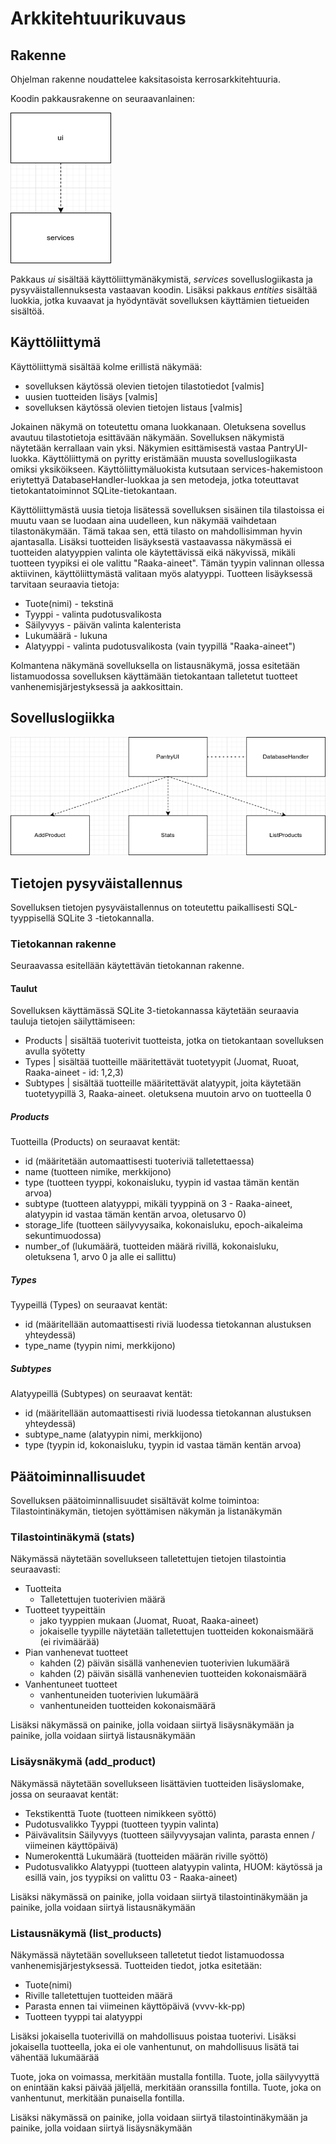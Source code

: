 
# Arkkitehtuurikuvaus

## Rakenne

Ohjelman rakenne noudattelee kaksitasoista kerrosarkkitehtuuria.

Koodin pakkausrakenne on seuraavanlainen:

![](./pictures/pakkauskaavio.png)

Pakkaus _ui_ sisältää käyttöliittymänäkymistä, _services_ sovelluslogiikasta ja pysyväistallennuksesta vastaavan koodin. Lisäksi pakkaus _entities_ sisältää luokkia, jotka kuvaavat ja hyödyntävät sovelluksen käyttämien tietueiden sisältöä.

## Käyttöliittymä

Käyttöliittymä sisältää kolme erillistä näkymää:

- sovelluksen käytössä olevien tietojen tilastotiedot   [valmis]
- uusien tuotteiden lisäys                              [valmis]
- sovelluksen käytössä olevien tietojen listaus         [valmis]

Jokainen näkymä on toteutettu omana luokkanaan. Oletuksena sovellus avautuu tilastotietoja esittävään näkymään. Sovelluksen näkymistä näytetään kerrallaan vain yksi. Näkymien esittämisestä vastaa PantryUI-luokka. Käyttöliittymä on pyritty eristämään muusta sovelluslogiikasta omiksi yksiköikseen. Käyttöliittymäluokista kutsutaan services-hakemistoon eriytettyä DatabaseHandler-luokkaa ja sen metodeja, jotka toteuttavat tietokantatoiminnot SQLite-tietokantaan.

Käyttöliittymästä uusia tietoja lisätessä sovelluksen sisäinen tila tilastoissa ei muutu vaan se luodaan aina uudelleen, kun näkymää vaihdetaan tilastonäkymään. Tämä takaa sen, että tilasto on mahdollisimman hyvin ajantasalla. Lisäksi tuotteiden lisäyksestä vastaavassa näkymässä ei tuotteiden alatyyppien valinta ole käytettävissä eikä näkyvissä, mikäli tuotteen tyypiksi ei ole valittu "Raaka-aineet". Tämän tyypin valinnan ollessa aktiivinen, käyttöliittymästä valitaan myös alatyyppi. Tuotteen lisäyksessä tarvitaan seuraavia tietoja:

- Tuote(nimi) - tekstinä
- Tyyppi      - valinta pudotusvalikosta
- Säilyvyys   - päivän valinta kalenterista
- Lukumäärä   - lukuna
- Alatyyppi   - valinta pudotusvalikosta (vain tyypillä "Raaka-aineet")

Kolmantena näkymänä sovelluksella on listausnäkymä, jossa esitetään listamuodossa sovelluksen käyttämään tietokantaan talletetut tuotteet vanhenemisjärjestyksessä ja aakkosittain.
## Sovelluslogiikka

![](./pictures/sovelluslogiikka.png)
## Tietojen pysyväistallennus

Sovelluksen tietojen pysyväistallennus on toteutettu paikallisesti SQL-tyyppisellä SQLite 3 -tietokannalla.

### Tietokannan rakenne

Seuraavassa esitellään käytettävän tietokannan rakenne.

#### Taulut

Sovelluksen käyttämässä SQLite 3-tietokannassa käytetään seuraavia tauluja tietojen säilyttämiseen:

- Products  | sisältää tuoterivit tuotteista, jotka on tietokantaan sovelluksen avulla syötetty
- Types     | sisältää tuotteille määritettävät tuotetyypit (Juomat, Ruoat, Raaka-aineet - id: 1,2,3)
- Subtypes  | sisältää tuotteille määritettävät alatyypit, joita käytetään tuotetyypillä 3, Raaka-aineet. oletuksena muutoin arvo on tuotteella 0

##### Products

Tuotteilla (Products) on seuraavat kentät:

- id (määritetään automaattisesti tuoteriviä talletettaessa)
- name (tuotteen nimike, merkkijono)
- type (tuotteen tyyppi, kokonaisluku, tyypin id vastaa tämän kentän arvoa)
- subtype (tuotteen alatyyppi, mikäli tyyppinä on 3 - Raaka-aineet, alatyypin id vastaa tämän kentän arvoa, oletusarvo 0)
- storage_life (tuotteen säilyvyysaika, kokonaisluku, epoch-aikaleima sekuntimuodossa)
- number_of (lukumäärä, tuotteiden määrä rivillä, kokonaisluku, oletuksena 1, arvo 0 ja alle ei sallittu)

##### Types

Tyypeillä (Types) on seuraavat kentät:

- id (määritellään automaattisesti riviä luodessa tietokannan alustuksen yhteydessä)
- type_name (tyypin nimi, merkkijono)

##### Subtypes

Alatyypeillä (Subtypes) on seuraavat kentät:

- id (määritellään automaattisesti riviä luodessa tietokannan alustuksen yhteydessä)
- subtype_name (alatyypin nimi, merkkijono)
- type (tyypin id, kokonaisluku, tyypin id vastaa tämän kentän arvoa)

## Päätoiminnallisuudet

Sovelluksen päätoiminnallisuudet sisältävät kolme toimintoa: Tilastointinäkymän, tietojen syöttämisen näkymän ja listanäkymän

### Tilastointinäkymä (stats)

Näkymässä näytetään sovellukseen talletettujen tietojen tilastointia seuraavasti:

- Tuotteita
  - Talletettujen tuoterivien määrä
- Tuotteet tyypeittäin
  - jako tyyppien mukaan (Juomat, Ruoat, Raaka-aineet)
  - jokaiselle tyypille näytetään talletettujen tuotteiden kokonaismäärä (ei rivimäärää)
- Pian vanhenevat tuotteet
  - kahden (2) päivän sisällä vanhenevien tuoterivien lukumäärä
  - kahden (2) päivän sisällä vanhenevien tuotteiden kokonaismäärä
- Vanhentuneet tuotteet
  - vanhentuneiden tuoterivien lukumäärä
  - vanhentuneiden tuotteiden kokonaismäärä

Lisäksi näkymässä on painike, jolla voidaan siirtyä lisäysnäkymään ja painike, jolla voidaan siirtyä listausnäkymään

### Lisäysnäkymä (add_product)

Näkymässä näytetään sovellukseen lisättävien tuotteiden lisäyslomake, jossa on seuraavat kentät:

- Tekstikenttä Tuote (tuotteen nimikkeen syöttö)
- Pudotusvalikko Tyyppi (tuotteen tyypin valinta)
- Päivävalitsin Säilyvyys (tuotteen säilyvyysajan valinta, parasta ennen / viimeinen käyttöpäivä)
- Numerokenttä Lukumäärä (tuotteiden määrän riville syöttö)
- Pudotusvalikko Alatyyppi (tuotteen alatyypin valinta, HUOM: käytössä ja esillä vain, jos tyypiksi on valittu 03 - Raaka-aineet)

Lisäksi näkymässä on painike, jolla voidaan siirtyä tilastointinäkymään ja painike, jolla voidaan siirtyä listausnäkymään

### Listausnäkymä (list_products)

Näkymässä näytetään sovellukseen talletetut tiedot listamuodossa vanhenemisjärjestyksessä. Tuotteiden tiedot, jotka esitetään:

- Tuote(nimi)
- Riville talletettujen tuotteiden määrä
- Parasta ennen tai viimeinen käyttöpäivä (vvvv-kk-pp)
- Tuotteen tyyppi tai alatyyppi

Lisäksi jokaisella tuoterivillä on mahdollisuus poistaa tuoterivi.
Lisäksi jokaisella tuotteella, joka ei ole vanhentunut, on mahdollisuus lisätä tai vähentää lukumäärää

Tuote, joka on voimassa, merkitään mustalla fontilla.
Tuote, jolla säilyvyyttä on enintään kaksi päivää jäljellä, merkitään oranssilla fontilla.
Tuote, joka on vanhentunut, merkitään punaisella fontilla.

Lisäksi näkymässä on painike, jolla voidaan siirtyä tilastointinäkymään ja painike, jolla voidaan siirtyä lisäysnäkymään
